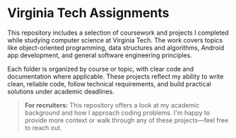 # Virginia Tech Assignments

This repository includes a selection of coursework and projects I completed while studying computer science at Virginia Tech. The work covers topics like object-oriented programming, data structures and algorithms, Android app development, and general software engineering principles.

Each folder is organized by course or topic, with clear code and documentation where applicable. These projects reflect my ability to write clean, reliable code, follow technical requirements, and build practical solutions under academic deadlines.

> **For recruiters:** This repository offers a look at my academic background and how I approach coding problems. I'm happy to provide more context or walk through any of these projects—feel free to reach out.
